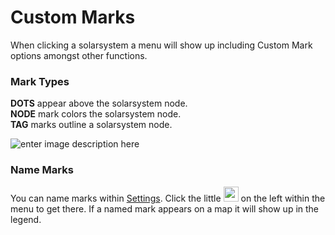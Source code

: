 # Custom Marks

When clicking a solarsystem a menu will show up including Custom Mark options amongst other functions.

### Mark Types
**DOTS** appear above the solarsystem node.<br>
**NODE** mark colors the solarsystem node.<br>
**TAG** marks outline a solarsystem node.

![enter image description here](https://raw.githubusercontent.com/Risingson/eedocs/master/docs/images/menus/custom-marks-400.png)

### Name Marks
You can name marks within [Settings](https://eveeye.readthedocs.io/en/latest/ui/settings/).  Click the little <img src="https://raw.githubusercontent.com/Risingson/eedocs/master/docs/images/Settings-100_off.png" width="24" height="24" > on the left within the menu to get there. 
If a named mark appears on a map it will show up in the legend.
<!--stackedit_data:
eyJoaXN0b3J5IjpbLTEzNTY4MDE1ODUsLTEzNzUxMDAzODksLT
E5NDcxMTU2MzksLTUwODU5MzY0NSwtNjI2MDM0ODg3LDE2OTU2
NDQ4NTIsMTUyMzY2ODk5OF19
-->
